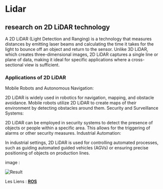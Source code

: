 # Lidar
 
## research on 2D LiDAR technology
A 2D LiDAR (Light Detection and Ranging) is a technology that measures distances by emitting laser beams and calculating the time it takes for the light to bounce off an object and return to the sensor. Unlike 3D LiDAR, which creates three-dimensional images, 2D LiDAR captures a single line or plane of data, making it ideal for specific applications where a cross-sectional view is sufficient.
### Applications of 2D LiDAR
Mobile Robots and Autonomous Navigation:

2D LiDAR is widely used in robotics for navigation, mapping, and obstacle avoidance. Mobile robots utilize 2D LiDAR to create maps of their environment by detecting obstacles around them.
Security and Surveillance Systems:

2D LiDAR can be employed in security systems to detect the presence of objects or people within a specific area. This allows for the triggering of alarms or other security measures.
Industrial Automation:

In industrial settings, 2D LiDAR is used for controlling automated processes, such as guiding automated guided vehicles (AGVs) or ensuring precise positioning of objects on production lines.

 
image :


![Result](https://github.com/user-attachments/assets/36d4440a-a85b-464c-9c31-022f47c2026c)


 
 

 
Les Liens : 
  [**ROS**]([[https://docs.ros.org/en/rolling/index.html](https://www.youtube.com/watch?v=w6Kvq7ac-J8)](https://www.youtube.com/watch?v=9Cl6utP-xig))

